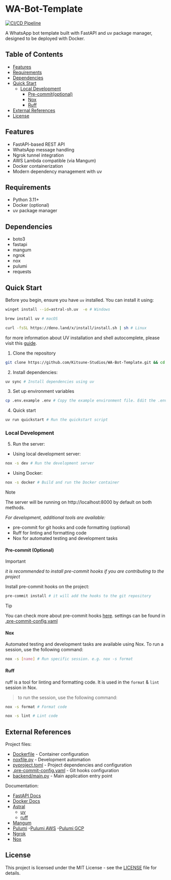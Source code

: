 # WA-Bot-Template

[![CI/CD Pipeline](https://github.com/Kitsune-Studios/WA-Bot-Template/actions/workflows/ci.yml/badge.svg)](https://github.com/Kitsune-Studios/WA-Bot-Template/actions/workflows/ci.yml)

A WhatsApp bot template built with FastAPI and uv package manager, designed to be deployed with Docker.

## Table of Contents

- [Features](#features)
- [Requirements](#requirements)
- [Dependencies](#dependencies)
- [Quick Start](#quick-start)
  - [Local Development](#local-development)
    - [Pre-commit(optional)](#pre-commit-optional)
    - [Nox](#nox)
    - [Ruff](#ruff)
- [External References](#external-references)
- [License](#license)



## Features

- FastAPI-based REST API
- WhatsApp message handling
- Ngrok tunnel integration
- AWS Lambda compatible (via Mangum)
- Docker containerization
- Modern dependency management with uv

## Requirements

- Python 3.11+
- Docker (optional)
- uv package manager

## Dependencies

- boto3
- fastapi
- mangum
- ngrok
- nox
- pulumi
- requests

## Quick Start

Before you begin, ensure you have `uv` installed. You can install it using:

```bash
winget install --id=astral-sh.uv  -e # Windows
```

```bash
brew install uv # macOS
```

```bash
curl -fsSL https://deno.land/x/install/install.sh | sh # Linux
```

for more information about UV installation and shell autocomplete, please visit this [guide](https://docs.astral.sh/uv/getting-started/installation/).

1. Clone the repository
```bash
git clone https://github.com/Kitsune-Studios/WA-Bot-Template.git && cd $_ # Clone the repository and change directory
```
2. Install dependencies:
```bash
uv sync # Install dependencies using uv
```
3. Set up environment variables

```bash
cp .env.example .env # Copy the example environment file. Edit the .env file with your credentials
```
4. Quick start
```bash
uv run quickstart # Run the quickstart script
```

### Local Development

5. Run the server:
- Using local development server:
```bash
nox -s dev # Run the development server

```
- Using Docker:
```bash
nox -s docker # Build and run the Docker container
```
 >[!NOTE]
 > The server will be running on http://localhost:8000 by default on both methods.

*For development, additional tools are available:*
- pre-commit for git hooks and code formatting (optional)
- Ruff for linting and formatting code
- Nox for automated testing and development tasks

#### Pre-commit (Optional)

 >[!IMPORTANT]
 > _it is recommended to install pre-commit hooks if you are contributing to the project_

Install pre-commit hooks on the project:
```bash
pre-commit install # it will add the hooks to the git repository
```

 >[!TIP]
 > You can check more about pre-commit hooks [here](https://pre-commit.com/). settings can be found in [.pre-commit-config.yaml](./.pre-commit-config.yaml)


#### Nox

Automated testing and development tasks are available using Nox. To run a session, use the following command:

```bash
nox -s [name] # Run specific session. e.g. nox -s format
```

#### Ruff

ruff is a tool for linting and formatting code. It is used in the `format` & `lint` session in Nox.
>to run the session, use the following command:

```bash
nox -s format # Format code
```

```bash
nox -s lint # Lint code
```
## External References

Project files:
- [Dockerfile](./Dockerfile) - Container configuration
- [noxfile.py](./noxfile.py) - Development automation
- [pyproject.toml](./pyproject.toml) - Project dependencies and configuration
- [.pre-commit-config.yaml](./.pre-commit-config.yaml) - Git hooks configuration
- [backend/main.py](./backend/main.py) - Main application entry point

Documentation:
- [FastAPI Docs](https://fastapi.tiangolo.com/)
- [Docker Docs](https://docs.docker.com/)
- [Astral](https://astral.sh/)
    - [uv](https://docs.astral.sh/uv/getting-started/installation/)
    - [ruff](https://docs.astral.sh/ruff/getting-started/installation/)
- [Mangum](https://github.com/jordaneremieff/mangum)
- [Pulumi](https://www.pulumi.com/)
    -[Pulumi AWS](https://www.pulumi.com/docs/reference/clouds/aws/)
    -[Pulumi GCP](https://www.pulumi.com/docs/reference/clouds/gcp/)
- [Ngrok](https://ngrok.com/)
- [Nox](https://nox.thea.codes/)


## License

This project is licensed under the MIT License - see the [LICENSE](./LICENSE) file for details.